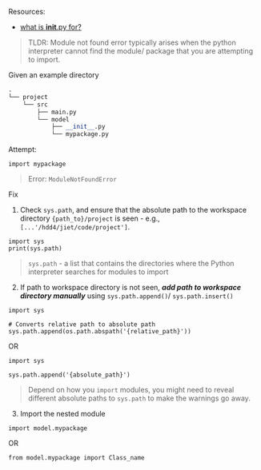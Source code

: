 Resources:
- [what is __init__.py for?](https://betterstack.com/community/questions/what-is-init-py-for/)

> TLDR: Module not found error typically arises when the python interpreter cannot find the module/ package that you are attempting to import.

Given an example directory
```python
.
└── project
    └── src
        ├── main.py
        └── model
            ├── __init__.py
            └── mypackage.py
```

Attempt:
```
import mypackage
```
> Error: `ModuleNotFoundError`

Fix
1. Check `sys.path`, and ensure that the absolute path to the workspace directory `{path_to}/project` is seen - e.g., `[...'/hdd4/jiet/code/project']`.
```
import sys
print(sys.path)
```
> `sys.path` - a list that contains the directories where the Python interpreter searches for modules to import

2. If path to workspace directory is not seen, ***add path to workspace directory manually*** using `sys.path.append()`/ `sys.path.insert()`
```
import sys

# Converts relative path to absolute path
sys.path.append(os.path.abspath('{relative_path}'))
```
OR
```
import sys

sys.path.append('{absolute_path}')
```
> Depend on how you `import`  modules, you might need to reveal different absolute paths to `sys.path` to make the warnings go away.

3. Import the nested module 
```
import model.mypackage
```
OR
```
from model.mypackage import Class_name
```


